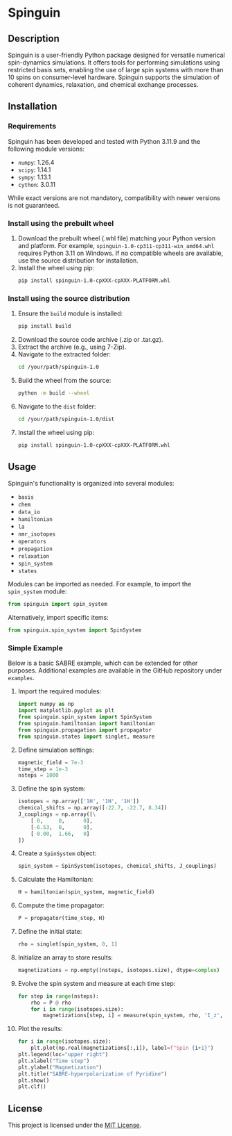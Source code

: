 # Spinguin

## Description
Spinguin is a user-friendly Python package designed for versatile numerical spin-dynamics simulations. It offers tools for performing simulations using restricted basis sets, enabling the use of large spin systems with more than 10 spins on consumer-level hardware. Spinguin supports the simulation of coherent dynamics, relaxation, and chemical exchange processes.

## Installation

### Requirements
Spinguin has been developed and tested with Python 3.11.9 and the following module versions:
- `numpy`: 1.26.4
- `scipy`: 1.14.1
- `sympy`: 1.13.1
- `cython`: 3.0.11

While exact versions are not mandatory, compatibility with newer versions is not guaranteed.

### Install using the prebuilt wheel
1. Download the prebuilt wheel (.whl file) matching your Python version and platform. For example, `spinguin-1.0-cp311-cp311-win_amd64.whl` requires Python 3.11 on Windows. If no compatible wheels are available, use the source distribution for installation.
2. Install the wheel using pip:
    ```bash
    pip install spinguin-1.0-cpXXX-cpXXX-PLATFORM.whl
    ```

### Install using the source distribution
1. Ensure the `build` module is installed:
    ```bash
    pip install build
    ```
2. Download the source code archive (.zip or .tar.gz).
3. Extract the archive (e.g., using 7-Zip).
4. Navigate to the extracted folder:
    ```bash
    cd /your/path/spinguin-1.0
    ```
5. Build the wheel from the source:
    ```bash
    python -m build --wheel
    ```
6. Navigate to the `dist` folder:
    ```bash
    cd /your/path/spinguin-1.0/dist
    ```
7. Install the wheel using pip:
    ```bash
    pip install spinguin-1.0-cpXXX-cpXXX-PLATFORM.whl
    ```

## Usage
Spinguin's functionality is organized into several modules:
- `basis`
- `chem`
- `data_io`
- `hamiltonian`
- `la`
- `nmr_isotopes`
- `operators`
- `propagation`
- `relaxation`
- `spin_system`
- `states`

Modules can be imported as needed. For example, to import the `spin_system` module:
```python
from spinguin import spin_system
```
Alternatively, import specific items:
```python
from spinguin.spin_system import SpinSystem
```

### Simple Example
Below is a basic SABRE example, which can be extended for other purposes. Additional examples are available in the GitHub repository under `examples`.

1. Import the required modules:
    ```python
    import numpy as np
    import matplotlib.pyplot as plt
    from spinguin.spin_system import SpinSystem
    from spinguin.hamiltonian import hamiltonian
    from spinguin.propagation import propagator
    from spinguin.states import singlet, measure
    ```
2. Define simulation settings:
    ```python
    magnetic_field = 7e-3
    time_step = 1e-3
    nsteps = 1000
    ```
3. Define the spin system:
    ```python
    isotopes = np.array(['1H', '1H', '1H'])
    chemical_shifts = np.array([-22.7, -22.7, 8.34])
    J_couplings = np.array([\
        [ 0,     0,      0],
        [-6.53,  0,      0],
        [ 0.00,  1.66,   0]
    ])
    ```
4. Create a `SpinSystem` object:
    ```python
    spin_system = SpinSystem(isotopes, chemical_shifts, J_couplings)
    ```
5. Calculate the Hamiltonian:
    ```python
    H = hamiltonian(spin_system, magnetic_field)
    ```
6. Compute the time propagator:
    ```python
    P = propagator(time_step, H)
    ```
7. Define the initial state:
    ```python
    rho = singlet(spin_system, 0, 1)
    ```
8. Initialize an array to store results:
    ```python
    magnetizations = np.empty((nsteps, isotopes.size), dtype=complex)
    ```
9. Evolve the spin system and measure at each time step:
    ```python
    for step in range(nsteps):
        rho = P @ rho
        for i in range(isotopes.size):
            magnetizations[step, i] = measure(spin_system, rho, 'I_z', i)
    ```
10. Plot the results:
    ```python
    for i in range(isotopes.size):
        plt.plot(np.real(magnetizations[:,i]), label=f"Spin {i+1}")
    plt.legend(loc="upper right")
    plt.xlabel("Time step")
    plt.ylabel("Magnetization")
    plt.title("SABRE-hyperpolarization of Pyridine")
    plt.show()
    plt.clf()
    ```

## License
This project is licensed under the [MIT License](LICENSE).